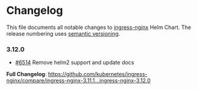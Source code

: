 <!-- SPDX-License-Identifier: Apache-2.0 -->

# Changelog

This file documents all notable changes to [ingress-nginx](https://github.com/kubernetes/ingress-nginx) Helm Chart. The release numbering uses [semantic versioning](http://semver.org).

### 3.12.0

* [#6514](https://github.com/kubernetes/ingress-nginx/pull/6514) Remove helm2 support and update docs

**Full Changelog**: https://github.com/kubernetes/ingress-nginx/compare/ingress-nginx-3.11.1...ingress-nginx-3.12.0
